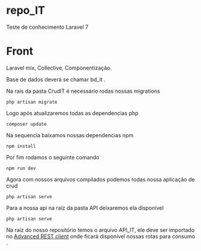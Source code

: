 # repo_IT
Teste de conhecimento Laravel 7

<h1>Front</h1>
  Laravel mix, Collective, Componentização.<br>
  
  Base de dados deverá se chamar bd_it .<br>
  
  Na raís da pasta CrudIT é necessário rodas nossas migrations <br>
  ```
  php artisan migrate
  ```
  Logo após atualizaremos todas as dependencias php
  
  ```
  composer update
  ```
  
  Na sequencia baixamos nossas dependencias npm
  
  ```
  npm install
  ```
  Por fim rodamos o seguinte comando 
  
  ```
  npm run dev
  ```
  Agora com nossos arquivos compilados  podemos rodas nossa aplicação de crud

   ```
   php artisan serve
   ```
   
   Para a nossa api na raíz da pasta API deixaremos ela disponível
   
   ```
   php artisan serve
   ```
   Na raíz do nosso repositório temos o arquivo API_IT, ele deve ser importado no <a href="https://chrome.google.com/webstore/detail/advanced-rest-client/hgmloofddffdnphfgcellkdfbfbjeloo?hl=pt-BR">Advanced REST client</a> onde ficará disponível nossas rotas para consumo .
   
